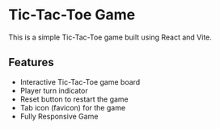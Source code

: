 # Tic-Tac-Toe Game

This is a simple Tic-Tac-Toe game built using React and Vite.

## Features

- Interactive Tic-Tac-Toe game board
- Player turn indicator
- Reset button to restart the game
- Tab icon (favicon) for the game
- Fully Responsive Game






